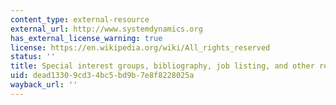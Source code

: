 ```yaml
---
content_type: external-resource
external_url: http://www.systemdynamics.org
has_external_license_warning: true
license: https://en.wikipedia.org/wiki/All_rights_reserved
status: ''
title: Special interest groups, bibliography, job listing, and other resources
uid: dead1330-9cd3-4bc5-bd9b-7e8f8228025a
wayback_url: ''
---
```


